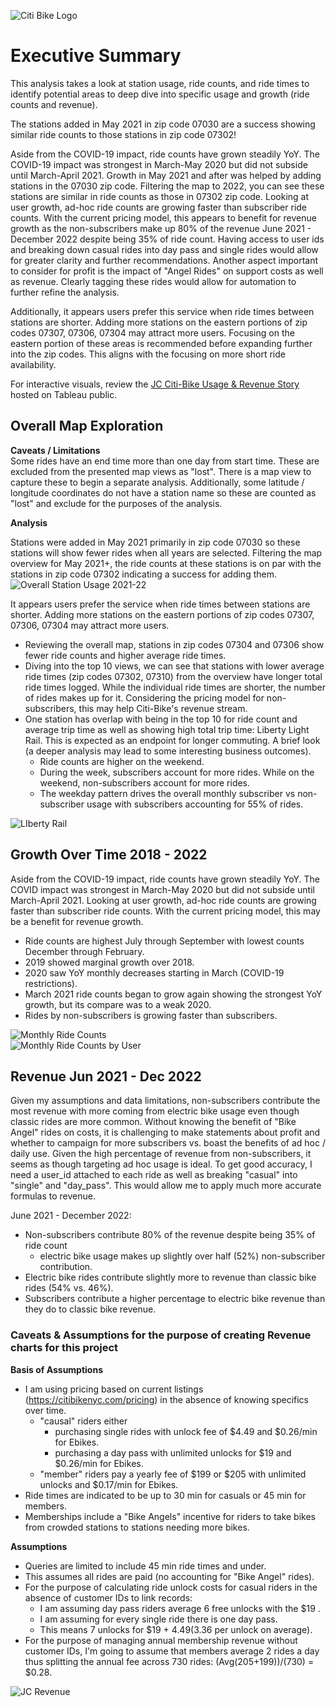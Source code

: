 ![Citi Bike Logo](images/Citi-Bike_Logo.png)

# Executive Summary
 This analysis takes a look at station usage, ride counts, and ride times to identify potential areas to deep dive into specific usage and growth (ride counts and revenue).

The stations added in May 2021 in zip code 07030 are a success showing similar ride counts to those stations in zip code 07302! 

Aside from the COVID-19 impact, ride counts have grown steadily YoY. The COVID-19 impact was strongest in March-May 2020 but did not subside until March-April 2021. Growth in May 2021 and after was helped by adding stations in the 07030 zip code. Filtering the map to 2022, you can see these stations are similar in ride counts as those in 07302 zip code. Looking at user growth, ad-hoc ride counts are growing faster than subscriber ride counts. With the current pricing model, this appears to benefit for revenue growth as the non-subscribers make up 80% of the revenue June 2021 - December 2022 despite being 35% of ride count. Having access to user ids and breaking down casual rides into day pass and single rides would allow for greater clarity and further recommendations. Another aspect important to consider for profit is the impact of "Angel Rides" on support costs as well as revenue. Clearly tagging these rides would allow for automation to further refine the analysis.

Additionally, it appears users prefer this service when ride times between stations are shorter. Adding more stations on the eastern portions of zip codes 07307, 07306, 07304 may attract more users. Focusing on the eastern portion of these areas is recommended before expanding further into the zip codes. This aligns with the focusing on more short ride availability. 

For interactive visuals, review the [JC Citi-Bike Usage & Revenue Story](https://public.tableau.com/app/profile/rebekah.aldrich/viz/2018-2020_JC-CitiBike_Analysis/JCCiti-BikeUsageRevenue?publish=yes) hosted on Tableau public.


## Overall Map Exploration

**Caveats / Limitations**<br>
Some rides have an end time more than one day from start time. These are excluded from the presented map views as "lost". There is a map view to capture these to begin a separate analysis. Additionally, some latitude / longitude coordinates do not have a station name so these are counted as "lost" and exclude for the purposes of the analysis.

**Analysis**<br>

Stations were added in May 2021 primarily in zip code 07030 so these stations will show fewer rides when all years are selected. Filtering the map overview for May 2021+, the ride counts at these stations is on par with the stations in zip code 07302 indicating a success for adding them. 
![Overall Station Usage 2021-22](images/JC_station_usage_May2021_2022.png)

It appears users prefer the service when ride times between stations are shorter. Adding more stations on the eastern portions of zip codes 07307, 07306, 07304 may attract more users.
* Reviewing the overall map, stations in zip codes 07304 and 07306 show fewer ride counts and higher average ride times. 
* Diving into the top 10 views, we can see that stations with lower average ride times (zip codes 07302, 07310) from the overview have longer total ride times logged. While the individual ride times are shorter, the number of rides makes up for it. Considering the pricing model for non-subscribers, this may help Citi-Bike's revenue stream.
* One station has overlap with being in the top 10 for ride count and average trip time as well as showing high total trip time: Liberty Light Rail. This is expected as an endpoint for longer commuting. A brief look (a deeper analysis may lead to some interesting business outcomes).
    * Ride counts are higher on the weekend.
    * During the week, subscribers account for more rides. While on the weekend, non-subscribers account for more rides.
    * The weekday pattern drives the overall monthly subscriber vs non-subscriber usage with subscribers accounting for 55% of rides.

![LIberty Rail](images/Liberty_Rail.png)

## Growth Over Time 2018 - 2022

Aside from the COVID-19 impact, ride counts have grown steadily YoY. The COVID impact was strongest in March-May 2020 but did not subside until March-April 2021. Looking at user growth, ad-hoc ride counts are growing faster than subscriber ride counts. With the current pricing model, this may be a benefit for revenue growth.
* Ride counts are highest July through September with lowest counts December through February.
* 2019 showed marginal growth over 2018.
* 2020 saw YoY monthly decreases starting in March (COVID-19 restrictions).
* March 2021 ride counts began to grow again showing the strongest YoY growth, but its compare was to a weak 2020.
* Rides by non-subscribers is growing faster than subscribers.

![Monthly Ride Counts](images/JC_Ride_Count_2018_2022.png)
<br>
![Monthly Ride Counts by User](images/JC_USer_Ride_Count_2018_2022.png)

## Revenue Jun 2021 - Dec 2022

Given my assumptions and data limitations, non-subscribers contribute the most revenue with more coming from electric bike usage even though classic rides are more common. Without knowing the benefit of "Bike Angel" rides on costs, it is challenging to make statements about profit and whether to campaign for more subscribers vs. boast the benefits of ad hoc / daily use. Given the high percentage of revenue from non-subscribers, it seems as though targeting ad hoc usage is ideal. To get good accuracy, I need a user_id attached to each ride as well as breaking "casual" into "single" and "day_pass". This would allow me to apply much more accurate formulas to revenue.

June 2021 - December 2022:
* Non-subscribers contribute 80% of the revenue despite being 35% of ride count
    * electric bike usage makes up slightly over half (52%) non-subscriber contribution.
* Electric bike rides contribute slightly more to revenue than classic bike rides (54% vs. 46%).
* Subscribers contribute a higher percentage to electric bike revenue than they do to classic bike revenue.

### Caveats & Assumptions for the purpose of creating Revenue charts for this project
**Basis of Assumptions**<br>
* I am using pricing based on current listings (https://citibikenyc.com/pricing) in the absence of knowing specifics over time.
    * "causal" riders either
        * purchasing single rides with unlock fee of $4.49 and $0.26/min for Ebikes.
        * purchasing a day pass with unlimited unlocks for $19 and $0.26/min for Ebikes.
    * "member" riders pay a yearly fee of $199 or $205 with unlimited unlocks and $0.17/min for Ebikes.
* Ride times are indicated to be up to 30 min for casuals or 45 min for members.
* Memberships include a "Bike Angels" incentive for riders to take bikes from crowded stations to stations needing more bikes.

**Assumptions**<br>
* Queries are limited to include 45 min ride times and under.
* This assumes all rides are paid (no accounting for "Bike Angel" rides).
* For the purpose of calculating ride unlock costs for casual riders in the absence of customer IDs to link records:
    * I am assuming day pass riders average 6 free unlocks with the $19 .
    * I am assuming for every single ride there is one day pass.
    * This means 7 unlocks for $19 + $4.49 ($3.36 per unlock on average).
* For the purpose of managing annual membership revenue without customer IDs, I'm going to assume that members average 2 rides a day thus splitting the annual fee across 730 rides: (Avg($205+$199))/(730) = $0.28.

![JC Revenue](images/JC_Revenue_Jun2021-2022.png)

